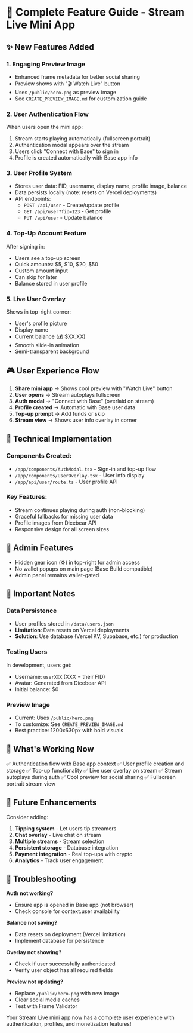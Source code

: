 # 🚀 Complete Feature Guide - Stream Live Mini App

## ✨ New Features Added

### 1. **Engaging Preview Image**
- Enhanced frame metadata for better social sharing
- Preview shows with "🎬 Watch Live" button
- Uses `/public/hero.png` as preview image
- See `CREATE_PREVIEW_IMAGE.md` for customization guide

### 2. **User Authentication Flow**
When users open the mini app:
1. Stream starts playing automatically (fullscreen portrait)
2. Authentication modal appears over the stream
3. Users click "Connect with Base" to sign in
4. Profile is created automatically with Base app info

### 3. **User Profile System**
- Stores user data: FID, username, display name, profile image, balance
- Data persists locally (note: resets on Vercel deployments)
- API endpoints:
  - `POST /api/user` - Create/update profile
  - `GET /api/user?fid=123` - Get profile
  - `PUT /api/user` - Update balance

### 4. **Top-Up Account Feature**
After signing in:
- Users see a top-up screen
- Quick amounts: $5, $10, $20, $50
- Custom amount input
- Can skip for later
- Balance stored in user profile

### 5. **Live User Overlay**
Shows in top-right corner:
- User's profile picture
- Display name
- Current balance (💰 $XX.XX)
- Smooth slide-in animation
- Semi-transparent background

## 🎮 User Experience Flow

1. **Share mini app** → Shows cool preview with "Watch Live" button
2. **User opens** → Stream autoplays fullscreen
3. **Auth modal** → "Connect with Base" (overlaid on stream)
4. **Profile created** → Automatic with Base user data
5. **Top-up prompt** → Add funds or skip
6. **Stream view** → Shows user info overlay in corner

## 🔧 Technical Implementation

### Components Created:
- `/app/components/AuthModal.tsx` - Sign-in and top-up flow
- `/app/components/UserOverlay.tsx` - User info display
- `/app/api/user/route.ts` - User profile API

### Key Features:
- Stream continues playing during auth (non-blocking)
- Graceful fallbacks for missing user data
- Profile images from Dicebear API
- Responsive design for all screen sizes

## 📝 Admin Features

- Hidden gear icon (⚙️) in top-right for admin access
- No wallet popups on main page (Base Build compatible)
- Admin panel remains wallet-gated

## 🚨 Important Notes

### Data Persistence
- User profiles stored in `/data/users.json`
- **Limitation**: Data resets on Vercel deployments
- **Solution**: Use database (Vercel KV, Supabase, etc.) for production

### Testing Users
In development, users get:
- Username: `userXXX` (XXX = their FID)
- Avatar: Generated from Dicebear API
- Initial balance: $0

### Preview Image
- Current: Uses `/public/hero.png`
- To customize: See `CREATE_PREVIEW_IMAGE.md`
- Best practice: 1200x630px with bold visuals

## 🎯 What's Working Now

✅ Authentication flow with Base app context
✅ User profile creation and storage
✅ Top-up functionality
✅ Live user overlay on stream
✅ Stream autoplays during auth
✅ Cool preview for social sharing
✅ Fullscreen portrait stream view

## 🔮 Future Enhancements

Consider adding:
1. **Tipping system** - Let users tip streamers
2. **Chat overlay** - Live chat on stream
3. **Multiple streams** - Stream selection
4. **Persistent storage** - Database integration
5. **Payment integration** - Real top-ups with crypto
6. **Analytics** - Track user engagement

## 🐛 Troubleshooting

**Auth not working?**
- Ensure app is opened in Base app (not browser)
- Check console for context.user availability

**Balance not saving?**
- Data resets on deployment (Vercel limitation)
- Implement database for persistence

**Overlay not showing?**
- Check if user successfully authenticated
- Verify user object has all required fields

**Preview not updating?**
- Replace `/public/hero.png` with new image
- Clear social media caches
- Test with Frame Validator

Your Stream Live mini app now has a complete user experience with authentication, profiles, and monetization features!

